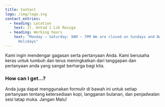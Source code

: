 ```yaml
---
title: Contact
logo: /img/logo.svg
contact_entries:
  - heading: Location
    text: Jl. Untad 1 Lik Roviga
  - heading: Working hours
    text: "Monday – Saturday: 9AM – 7PM We are closed on Sundays and National
      Holidays"
---
```

Kami ingin mendengar gagasan serta pertanyaan Anda. Kami berusaha keras untuk tumbuh dan terus meningkatkan dari tanggapan dan pertanyaan  anda yang sangat berharga bagi kita.

<h3 class="f4 b lh-title mb2">How can I get…?</h3>

Anda juga dapat menggunakan formulir di bawah ini untuk setiap pertanyaan tentang ketersediaan kopi, langganan bulanan, dan penjadwalan sesi tatap muka. Jangan Malu!